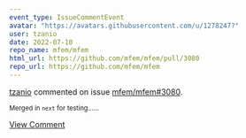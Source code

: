 ```yaml
---
event_type: IssueCommentEvent
avatar: "https://avatars.githubusercontent.com/u/1278247?"
user: tzanio
date: 2022-07-10
repo_name: mfem/mfem
html_url: https://github.com/mfem/mfem/pull/3080
repo_url: https://github.com/mfem/mfem
---
```


<a href='https://github.com/tzanio' target='_blank'>tzanio</a> commented on issue <a href='https://github.com/mfem/mfem/pull/3080' target='_blank'>mfem/mfem#3080</a>.

<small>Merged in `next` for testing......</small>

<a href='https://github.com/mfem/mfem/pull/3080' target='_blank'>View Comment</a>